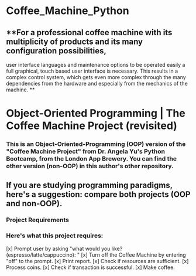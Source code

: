 # **Coffee_Machine_Python**
## **For a professional coffee machine with its multiplicity of products and its many configuration possibilities, 
user interface languages and maintenance options to be operated easily a full graphical, 
touch based user interface is necessary. This results in a complex control system, 
which gets even more complex through the many dependencies from the hardware and especially from the mechanics of the machine.
**
# Object-Oriented Programming | The Coffee Machine Project (revisited)
### This is an Object-Oriented-Programming (OOP) version of the "Coffee Machine Project" from Dr. Angela Yu's Python Bootcamp, from the London App Brewery. You can find the other version (non-OOP) in this author's other repository.

## If you are studying programming paradigms, here's a suggestion: compare both projects (OOP and non-OOP).

### Project Requirements
### Here's what this project requires:

 [x] Prompt user by asking "what would you like? (espresso/latte/cappuccino): "
 [x] Turn off the Coffee Machine by entering "off" to the prompt.
 [x] Print report.
 [x] Check if resources are sufficient.
 [x] Process coins.
 [x] Check if transaction is successful.
 [x] Make coffee.
